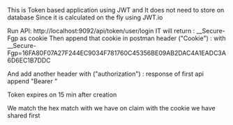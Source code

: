 This is Token based application using JWT and It does not need to store on database Since it is calculated on the fly using JWT.io

Run API: http://localhost:9092/api/token/user/login
IT will return : __Secure-Fgp
 as cookie
 Then append that cookie in postman header ("Cookie") :
 with __Secure-Fgp=16FA80F07A27F244EC9034F781760C45356BE09AB2DAC4A1EADC3A6D6EC1B7DDC

 And add another header with ("authorization") : response of first api append "Bearer "

 Token expires on 15 min after creation

We match the hex match with we have on claim with the cookie we have shared first